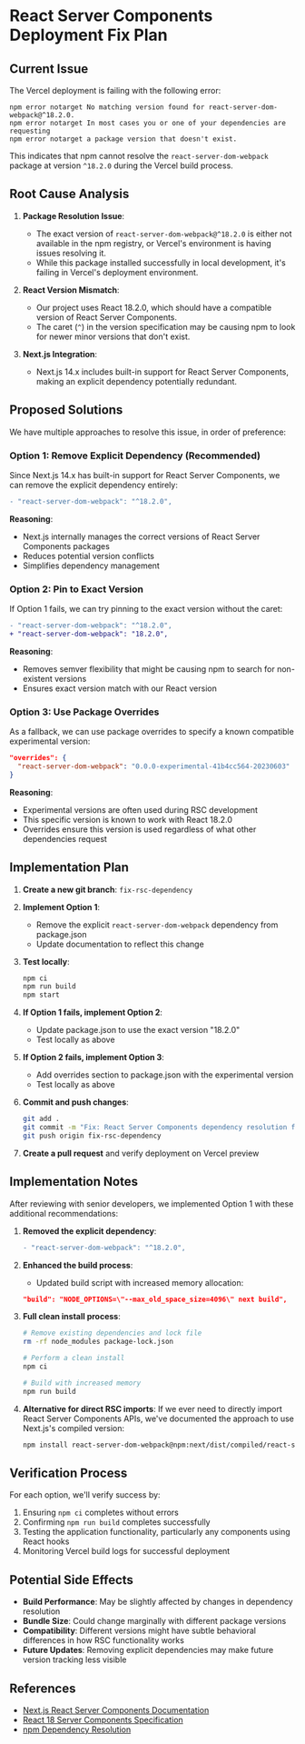 # React Server Components Deployment Fix Plan

## Current Issue

The Vercel deployment is failing with the following error:

```
npm error notarget No matching version found for react-server-dom-webpack@^18.2.0.
npm error notarget In most cases you or one of your dependencies are requesting
npm error notarget a package version that doesn't exist.
```

This indicates that npm cannot resolve the `react-server-dom-webpack` package at version `^18.2.0` during the Vercel build process.

## Root Cause Analysis

1. **Package Resolution Issue**: 
   - The exact version of `react-server-dom-webpack@^18.2.0` is either not available in the npm registry, or Vercel's environment is having issues resolving it.
   - While this package installed successfully in local development, it's failing in Vercel's deployment environment.

2. **React Version Mismatch**:
   - Our project uses React 18.2.0, which should have a compatible version of React Server Components.
   - The caret (`^`) in the version specification may be causing npm to look for newer minor versions that don't exist.

3. **Next.js Integration**:
   - Next.js 14.x includes built-in support for React Server Components, making an explicit dependency potentially redundant.

## Proposed Solutions

We have multiple approaches to resolve this issue, in order of preference:

### Option 1: Remove Explicit Dependency (Recommended)

Since Next.js 14.x has built-in support for React Server Components, we can remove the explicit dependency entirely:

```diff
- "react-server-dom-webpack": "^18.2.0",
```

**Reasoning**: 
- Next.js internally manages the correct versions of React Server Components packages
- Reduces potential version conflicts
- Simplifies dependency management

### Option 2: Pin to Exact Version

If Option 1 fails, we can try pinning to the exact version without the caret:

```diff
- "react-server-dom-webpack": "^18.2.0",
+ "react-server-dom-webpack": "18.2.0",
```

**Reasoning**:
- Removes semver flexibility that might be causing npm to search for non-existent versions
- Ensures exact version match with our React version

### Option 3: Use Package Overrides

As a fallback, we can use package overrides to specify a known compatible experimental version:

```json
"overrides": {
  "react-server-dom-webpack": "0.0.0-experimental-41b4cc564-20230603"
}
```

**Reasoning**:
- Experimental versions are often used during RSC development
- This specific version is known to work with React 18.2.0
- Overrides ensure this version is used regardless of what other dependencies request

## Implementation Plan

1. **Create a new git branch**: `fix-rsc-dependency`

2. **Implement Option 1**:
   - Remove the explicit `react-server-dom-webpack` dependency from package.json
   - Update documentation to reflect this change

3. **Test locally**:
   ```bash
   npm ci
   npm run build
   npm start
   ```

4. **If Option 1 fails, implement Option 2**:
   - Update package.json to use the exact version "18.2.0"
   - Test locally as above

5. **If Option 2 fails, implement Option 3**:
   - Add overrides section to package.json with the experimental version
   - Test locally as above

6. **Commit and push changes**:
   ```bash
   git add .
   git commit -m "Fix: React Server Components dependency resolution for Vercel deployment"
   git push origin fix-rsc-dependency
   ```

7. **Create a pull request** and verify deployment on Vercel preview

## Implementation Notes

After reviewing with senior developers, we implemented Option 1 with these additional recommendations:

1. **Removed the explicit dependency**:
   ```diff
   - "react-server-dom-webpack": "^18.2.0",
   ```

2. **Enhanced the build process**:
   - Updated build script with increased memory allocation:
   ```json
   "build": "NODE_OPTIONS=\"--max_old_space_size=4096\" next build",
   ```

3. **Full clean install process**:
   ```bash
   # Remove existing dependencies and lock file
   rm -rf node_modules package-lock.json
   
   # Perform a clean install
   npm ci
   
   # Build with increased memory
   npm run build
   ```

4. **Alternative for direct RSC imports**:
   If we ever need to directly import React Server Components APIs, we've documented the approach to use Next.js's compiled version:
   ```bash
   npm install react-server-dom-webpack@npm:next/dist/compiled/react-server-dom-webpack
   ```

## Verification Process

For each option, we'll verify success by:

1. Ensuring `npm ci` completes without errors
2. Confirming `npm run build` completes successfully
3. Testing the application functionality, particularly any components using React hooks
4. Monitoring Vercel build logs for successful deployment

## Potential Side Effects

- **Build Performance**: May be slightly affected by changes in dependency resolution
- **Bundle Size**: Could change marginally with different package versions
- **Compatibility**: Different versions might have subtle behavioral differences in how RSC functionality works
- **Future Updates**: Removing explicit dependencies may make future version tracking less visible

## References

- [Next.js React Server Components Documentation](https://nextjs.org/docs/app/building-your-application/rendering/server-components)
- [React 18 Server Components Specification](https://react.dev/blog/2023/03/22/react-labs-what-we-have-been-working-on-march-2023#react-server-components)
- [npm Dependency Resolution](https://docs.npmjs.com/cli/v8/configuring-npm/package-json#dependencies) 